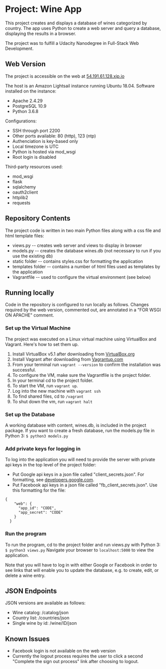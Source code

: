 # Project: Wine App

This project creates and displays a database of wines categorized by country. The app uses Python to create a web server and query a database, displaying the results in a browser.

The project was to fulfill a Udacity Nanodegree in Full-Stack Web Development.

## Web Version

The project is accessible on the web at [54.191.61.128.xip.io](http://54.191.61.128.xip.io)

The host is an Amazon Lightsail instance running Ubuntu 18.04. Software installed on the instance:
* Apache 2.4.29
* PostgreSQL 10.9
* Python 3.6.8

Configurations:
* SSH through port 2200
* Other ports available: 80 (http), 123 (ntp)
* Authenciation is key-based only
* Local timezone is UTC
* Python is hosted via mod_wsgi
* Root login is disabled

Third-party resources used:
* mod_wsgi
* flask
* sqlalchemy
* oauth2client
* httplib2
* requests

## Repository Contents

The project code is written in two main Python files along with a css file and html template files:
* views.py -- creates web server and views to display in browser
* models.py -- creates the database wines.db (not necessary to run if you use the existing db)
* static folder -- contains styles.css for formatting the application
* templates folder -- contains a number of html files used as templates by the application
* Vagrantfile -- used to configure the virtual environment (see below)

## Running locally

Code in the repository is configured to run locally as follows. Changes required by the web version, commented out, are annotated in a "FOR WSGI ON APACHE" comment.

### Set up the Virtual Machine

The project was executed on a Linux virtual machine using 
VirtualBox and Vagrant. Here's how to set them up.

1. Install VirtualBox v5.1 after downloading from [VirtualBox.org](https://www.virtualbox.org/wiki/Download_Old_Builds_5_1)
2. Install Vagrant after downloading from [Vagrantup.com](https://www.vagrantup.com/downloads.html)
3. From your terminal run `vagrant --version` to confirm the installation was successful.
4. To configure the VM, make sure the Vagrantfile is the project folder.
5. In your terminal cd to the project folder.
6. To start the VM, run `vagrant up`. 
7. Log into the new machine with `vagrant ssh`
8. To find shared files, cd to `/vagrant`
9. To shut down the vm, run `vagrant halt`

### Set up the Database

A working database with content, wines.db, is included in the project package. If you want to create a fresh database, run the models.py file in Python 3:
`$ python3 models.py`

### Add private keys for logging in

To log into the application you will need to provide the server with private api keys in the top level of the project folder:
* Put Google api keys in a json file called "client_secrets.json". For formatting, see [developers.google.com](https://developers.google.com/api-client-library/python/guide/aaa_client_secrets).
* Put Facebook api keys in a json file called "fb_client_secrets.json". Use this formatting for the file:
```
{
    "web": {
      "app_id": "CODE",
      "app_secret": "CODE"
    }
  }
```

### Run the program

To run the program, cd to the project folder and run views.py with Python 3:
`$ python3 views.py`
Navigate your browser to `localhost:5000` to view the application.

Note that you will have to log in with either Google or Facebook in order to see links that will enable you to update the database, e.g. to create, edit, or delete a wine entry.

## JSON Endpoints

JSON versions are available as follows:
* Wine catalog: /catalog/json
* Country list: /countries/json
* Single wine by id: /wine/ID/json

## Known Issues

* Facebook login is not available on the web version
* Currently the logout process requires the user to click a second "Complete the sign out process" link after choosing to logout.

